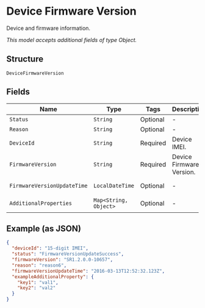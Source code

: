 
# Device Firmware Version

Device and firmware information.

*This model accepts additional fields of type Object.*

## Structure

`DeviceFirmwareVersion`

## Fields

| Name | Type | Tags | Description | Getter | Setter |
|  --- | --- | --- | --- | --- | --- |
| `Status` | `String` | Optional | - | String getStatus() | setStatus(String status) |
| `Reason` | `String` | Optional | - | String getReason() | setReason(String reason) |
| `DeviceId` | `String` | Required | Device IMEI. | String getDeviceId() | setDeviceId(String deviceId) |
| `FirmwareVersion` | `String` | Required | Device Firmware Version. | String getFirmwareVersion() | setFirmwareVersion(String firmwareVersion) |
| `FirmwareVersionUpdateTime` | `LocalDateTime` | Optional | - | LocalDateTime getFirmwareVersionUpdateTime() | setFirmwareVersionUpdateTime(LocalDateTime firmwareVersionUpdateTime) |
| `AdditionalProperties` | `Map<String, Object>` | Optional | - | Object getAdditionalProperty(String key) | additionalProperty(String key, Object value) |

## Example (as JSON)

```json
{
  "deviceId": "15-digit IMEI",
  "status": "FirmwareVersionUpdateSuccess",
  "firmwareVersion": "SR1.2.0.0-10657",
  "reason": "reason6",
  "firmwareVersionUpdateTime": "2016-03-13T12:52:32.123Z",
  "exampleAdditionalProperty": {
    "key1": "val1",
    "key2": "val2"
  }
}
```

